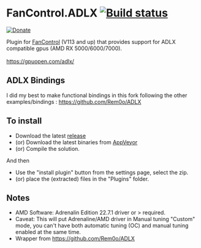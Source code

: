 # FanControl.ADLX [![Build status](https://ci.appveyor.com/api/projects/status/di3028g55s139rwt?svg=true)](https://ci.appveyor.com/project/Rem0o/fancontrol-adlx)

[![Donate](https://img.shields.io/badge/Donate-PayPal-blue.svg?style=flat&logo=paypal)](https://www.paypal.com/cgi-bin/webscr?cmd=_donations&business=N4JPSTUQHRJM8&currency_code=USD&source=url&item_name=Fan+Control)

Plugin for [FanControl](https://github.com/Rem0o/FanControl.Releases) (V113 and up) that provides support for ADLX compatible gpus (AMD RX 5000/6000/7000).
<br/><br/>
https://gpuopen.com/adlx/

## ADLX Bindings

I did my best to make functional bindings in this fork following the other examples/bindings : https://github.com/Rem0o/ADLX<br/>

## To install

* Download the latest [release](https://github.com/Rem0o/FanControl.ADLX/releases)
* (or) Download the latest binaries from [AppVeyor](https://ci.appveyor.com/project/Rem0o/fancontrol-adlx/build/artifacts)
* (or) Compile the solution.

And then

* Use the "install plugin" button from the settings page, select the zip.
* (or) place the (extracted) files in the "Plugins" folder.

## Notes

* AMD Software: Adrenalin Edition 22.7.1 driver or > required.
* Caveat: This will put Adrenaline/AMD driver in Manual tuning "Custom" mode, you can't have both automatic tuning (OC) and manual tuning enabled at the same time. 
* Wrapper from https://github.com/Rem0o/ADLX

